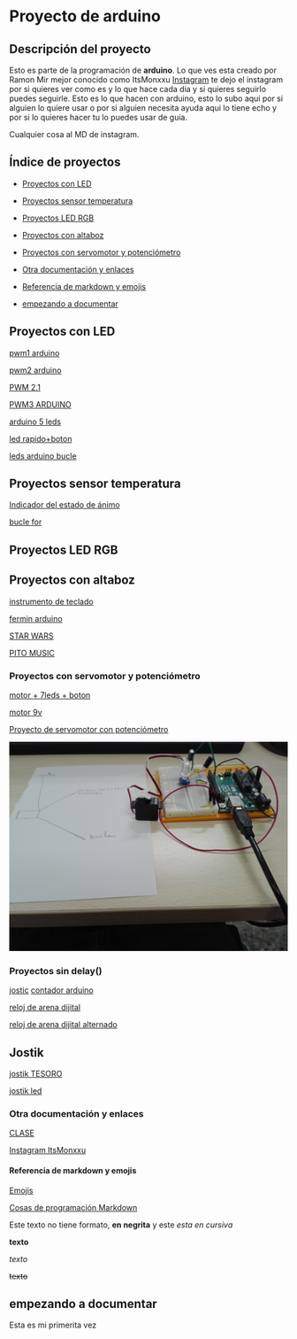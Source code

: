 #  Proyecto de arduino

## Descripción del proyecto



Esto es parte de la programación de **arduino**. Lo que ves esta creado por Ramon Mir mejor conocido como ItsMonxxu 
[Instagram](https://www.instagram.com/itsmonxxu/) 
te dejo el instagram por si quieres ver como es y lo que hace cada dia y si quieres seguirlo puedes seguirle.  Esto es lo que hacen con arduino, esto lo subo aqui por si alguien lo quiere usar o por si alguien necesita ayuda aqui lo tiene echo y por si lo quieres hacer tu lo puedes usar de guia.

 Cualquier cosa al MD de instagram.

## Índice de proyectos

* [Proyectos con LED](https://github.com/ItsMonxxu/Arduino#proyectos-con-led)

* [Proyectos sensor temperatura](https://github.com/ItsMonxxu/Arduino#proyectos-sensor-temperatura)

* [Proyectos LED RGB](https://github.com/ItsMonxxu/Arduino#proyectos-led-rgb)

* [Proyectos con altaboz](https://github.com/ItsMonxxu/Arduino#proyectos-con-altaboz)

* [Proyectos con servomotor y potenciómetro](https://github.com/ItsMonxxu/Arduino#proyectos-con-servomotor-y-potenci%C3%B3metro)

* [Otra documentación y enlaces](https://github.com/ItsMonxxu/Arduino#otra-documentaci%C3%B3n-y-enlaces)

* [Referencia de markdown y emojis](https://github.com/ItsMonxxu/Arduino#referencia-de-markdown-y-emojis)

* [empezando a documentar](https://github.com/ItsMonxxu/Arduino#empezando-a-documentar)


## Proyectos con LED

[pwm1 arduino](https://github.com/ItsMonxxu/Arduino/blob/main/PWM1_arduino.ino)

[pwm2 arduino](https://github.com/ItsMonxxu/Arduino/blob/main/PWM2_arduino.ino)

[PWM 2.1](https://github.com/ItsMonxxu/Arduino/blob/main/pwm2.1.ino)

[PWM3 ARDUINO](https://github.com/ItsMonxxu/Arduino/blob/main/PWM3_ARDIONO.ino)

[arduino 5 leds](https://github.com/ItsMonxxu/Arduino/blob/main/ARDUINO_5_LED_TEMPERATURA.ino)

[led rapido+boton](https://github.com/ItsMonxxu/Arduino/blob/main/Arduino_leddd_rapido_programa_boton.ino)

[leds arduino bucle](https://github.com/ItsMonxxu/Arduino/blob/main/LEDS_ARDUINO_BUCLE.ino)

## Proyectos sensor temperatura

[Indicador del estado de ánimo](https://github.com/ItsMonxxu/Arduino/blob/main/Indicador_de_estado_de_animo_arduino.ino)

[bucle for](https://github.com/ItsMonxxu/Arduino/blob/main/BUCLE_FOR.ino)

## Proyectos LED RGB

## Proyectos con altaboz
[instrumento de teclado](https://github.com/ItsMonxxu/Arduino/blob/main/instumento_de_teclado.ino)

[fermin arduino](https://github.com/ItsMonxxu/Arduino/blob/main/fermin_arduino.ino)

[STAR WARS](https://github.com/ItsMonxxu/Arduino/blob/main/melodu_star_wars.ino)

[PITO MUSIC](https://github.com/ItsMonxxu/Arduino/blob/main/pitomusic.ino)

### Proyectos con servomotor y potenciómetro 
[motor + 7leds + boton](https://github.com/ItsMonxxu/Arduino/blob/main/hhkgfhjzf_thcf_ghxfcgh.ino)

[motor 9v](https://github.com/ItsMonxxu/Arduino/blob/main/motor_tecladoo.ino)

[Proyecto de servomotor con potenciómetro](https://github.com/ItsMonxxu/Arduino/blob/main/molino_bater.ino)

![texto](https://github.com/ItsMonxxu/Arduino/blob/main/IMG_20210208_123210.jpg)

### Proyectos sin delay() 
[jostic](https://github.com/ItsMonxxu/Arduino/blob/main/sketch_feb25b.ino)
[contador arduino](https://github.com/ItsMonxxu/Arduino/blob/main/contador_arduino.ino)

[reloj de arena dijital](https://github.com/ItsMonxxu/Arduino/blob/main/reloj_dijital_primero.ino)

[reloj de arena dijital alternado](https://github.com/ItsMonxxu/Arduino/blob/main/reloj_de_arena_digital.ino)

## Jostik
[jostik TESORO](https://github.com/ItsMonxxu/Arduino/blob/main/sketch_mar04a.ino)

[jostik led](https://github.com/ItsMonxxu/Arduino/blob/main/sketch_feb25b.ino)

### Otra documentación y enlaces

[CLASE](https://github.com/d-prieto/arduinoCourse#repositorios-de-alumnos)

[Instagram ItsMonxxu](https://www.instagram.com/itsmonxxu/)

#### Referencia de markdown y emojis

[Emojis](https://emojikeyboard.io/)

[Cosas de programación Markdown](https://guides.github.com/pdfs/markdown-cheatsheet-online.pdf)



 


Este texto no tiene formato, **en negrita** y este _esta en cursiva_

<b>texto</b>

<i>texto</i>

<del>texto</del>


## empezando a documentar 
Esta es mi primerita vez
